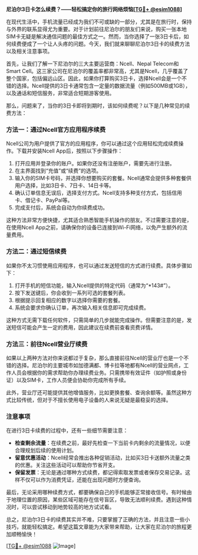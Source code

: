 **尼泊尔3日卡怎么续费？——轻松搞定你的旅行网络烦恼[[TG💪+ @esim1088](https://t.me/s/esim1088)]**

在现代生活中，手机流量已经成为我们不可或缺的一部分，尤其是在旅行时，保持与外界的联系显得尤为重要。对于计划前往尼泊尔的朋友们来说，购买一张本地SIM卡无疑是解决通信问题的最佳方式之一。然而，当你选择了一张3日卡后，如何续费便成了一个让人头疼的问题。今天，我们就来聊聊尼泊尔3日卡的续费方法以及相关注意事项。

首先，让我们了解一下尼泊尔的三大主要运营商：Ncell、Nepal Telecom和Smart Cell。这三家公司在尼泊尔的覆盖率都非常高，尤其是Ncell，几乎覆盖了整个国家，包括偏远山区。因此，如果你打算购买3日卡，选择Ncell会是一个不错的选择。Ncell提供的3日卡通常包含一定量的数据流量（例如500MB或1GB），以及通话和短信服务，非常适合短期游客使用。

那么，问题来了，当你的3日卡即将到期时，该如何续费呢？以下是几种常见的续费方法：

### 方法一：通过Ncell官方应用程序续费

Ncell公司为用户提供了官方的应用程序，你可以通过这个应用轻松完成续费操作。下载并安装Ncell App后，按照以下步骤操作：

1. 打开应用并登录你的账户。如果你还没有注册账户，需要先进行注册。
2. 在主界面找到“充值”或“续费”的选项。
3. 输入你的SIM卡号码，并选择你想要购买的套餐。Ncell通常会提供多种套餐供用户选择，比如3日卡、7日卡、14日卡等。
4. 确认订单信息无误后，选择支付方式。Ncell支持多种支付方式，包括信用卡、借记卡、PayPal等。
5. 完成支付后，系统会自动为你续费成功。

这种方法非常方便快捷，尤其适合熟悉智能手机操作的朋友。不过需要注意的是，在使用Ncell App之前，请确保你的设备已连接到Wi-Fi网络，以免产生额外的流量费用。

### 方法二：通过短信续费

如果你不太习惯使用应用程序，也可以通过发送短信的方式进行续费。具体步骤如下：

1. 打开手机的短信功能，输入Ncell提供的特定代码（通常为“*143#”）。
2. 按下发送键后，你会收到一系列可选的套餐列表。
3. 根据提示回复相应的数字以选择你需要的套餐。
4. 系统会要求你确认订单，再次输入相关信息即可完成续费。

这种方式无需下载任何软件，只需简单的几步就能完成操作。但需要注意的是，发送短信可能会产生一定的费用，因此建议在续费前查看资费详情。

### 方法三：前往Ncell营业厅续费

如果以上两种方法对你来说都过于复杂，那么直接前往Ncell的营业厅也是一个不错的选择。尼泊尔的主要城市如加德满都、博卡拉等地都有Ncell的营业网点，工作人员会根据你的需求帮助你办理续费业务。只需携带有效证件（如护照或身份证）以及SIM卡，工作人员便会协助你完成所有手续。

此外，营业厅还可能提供其他增值服务，比如更换套餐、查询余额等。虽然这种方式比较传统，但对于不擅长使用电子设备的人来说无疑是最稳妥的选择。

### 注意事项

在进行3日卡续费的过程中，还有一些细节需要注意：

- **检查剩余流量**：在续费之前，最好先检查一下当前卡内剩余的流量情况，以便合理规划后续的使用计划。
- **留意优惠活动**：Ncell经常会推出各种促销活动，比如买3日卡送额外流量之类的优惠。关注这些活动可以帮助你节省开支。
- **保留发票**：无论是通过哪种方式续费，都记得索取发票或者保存交易记录。这样不仅可以作为消费凭证，还能在出现问题时方便查询。

最后，无论采用哪种续费方式，都要确保自己的手机能够正常接收信号。有时候由于地理位置的原因，某些区域可能存在信号盲区，导致无法顺利续费。遇到这种情况时，可以尝试移动到地势较高的地方试试看。

总之，尼泊尔3日卡的续费其实并不难，只要掌握了正确的方法，并且注意一些小技巧，就能轻松搞定。希望这篇文章能为大家带来帮助，让大家在尼泊尔的旅程更加顺畅愉快！

[[TG💪+ @esim1088](https://t.me/s/esim1088) ![Image](https://i.postimg.cc/4NQfJmqS/Snipaste-2025-05-13-00-14-12.png)]